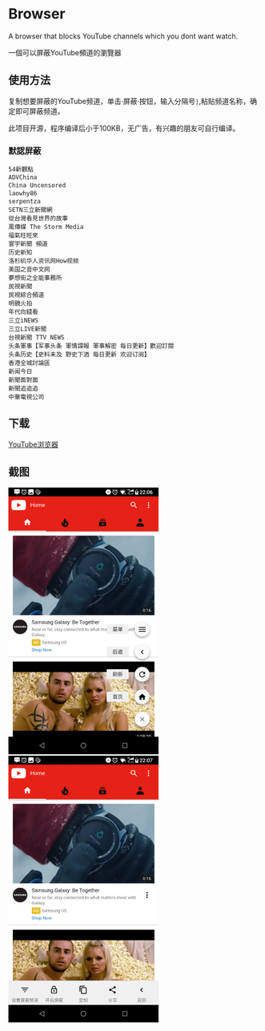 # Browser

A browser that blocks YouTube channels which you dont want watch.

一個可以屏蔽YouTube頻道的瀏覽器

## 使用方法

复制想要屏蔽的YouTube频道，单击·屏蔽·按钮，输入分隔号`|`,粘贴频道名称，确定即可屏蔽频道。

此项目开源，程序编译后小于100KB，无广告，有兴趣的朋友可自行编译。

### 默認屏蔽

	54新觀點
    ADVChina
    China Uncensored
    laowhy86
    serpentza
    SETN三立新聞網
    從台灣看見世界的故事
    風傳媒 The Storm Media
    福氣旺旺來
    寰宇新聞 頻道
    历史新知
    洛杉矶华人资讯网How视频
    美国之音中文网
    夢想街之全能事務所
    民視新聞
    民視綜合頻道
    明鏡火拍
    年代向錢看
    三立iNEWS
    三立LIVE新聞
    台視新聞 TTV NEWS
    头条軍事【军事头条 軍情諜報 軍事解密 每日更新】歡迎訂閱
    头条历史【史料未及 野史下酒 每日更新 欢迎订阅】
    香港全城討論區
    新闻今日
    新聞面對面
    新聞追追追
    中華電視公司

## 下载

[YouTube浏览器](https://github.com/grandiloquent/Kotlin-YouTube-Browser/raw/master/release/youtube_browser.apk)


## 截图
<div style="display:inline">
<img src="Screenshots/Screenshot_2018-12-05-22-06-53.png" width="300px">
<img src="Screenshots/Screenshot_2018-12-05-22-07-03.png" width="300px">
</div>


